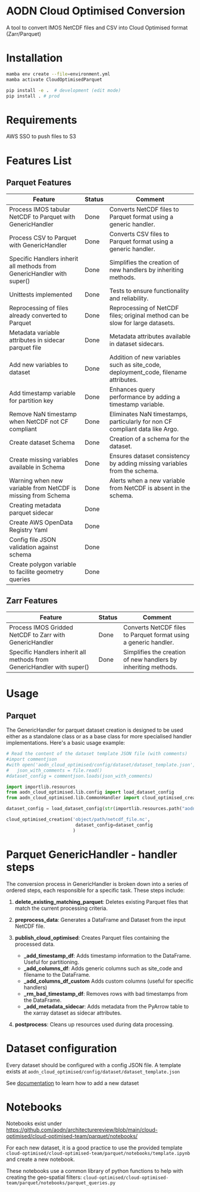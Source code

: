 # AODN Cloud Optimised Conversion

A tool to convert IMOS NetCDF files and CSV into Cloud Optimised format (Zarr/Parquet)



# Installation
```bash
mamba env create --file=environment.yml
mamba activate CloudOptimisedParquet

pip install -e .  # development (edit mode)
pip install . # prod
```
# Requirements
AWS SSO to push files to S3

# Features List

## Parquet Features
| Feature                                                                                        | Status | Comment                                                                            |
|------------------------------------------------------------------------------------------------|--------|------------------------------------------------------------------------------------|
| Process IMOS tabular NetCDF to Parquet with GenericHandler                                     | Done   | Converts NetCDF files to Parquet format using a generic handler.                   |
| Process CSV to Parquet with GenericHandler                                                     | Done   | Converts CSV files to Parquet format using a generic handler.                      |
| Specific Handlers inherit all methods from GenericHandler with super()                         | Done   | Simplifies the creation of new handlers by inheriting methods.                     |
| Unittests implemented                                                                          | Done   | Tests to ensure functionality and reliability.                                     |
| Reprocessing of files already converted to Parquet                                             | Done   | Reprocessing of NetCDF files; original method can be slow for large datasets.      |
| Metadata variable attributes in sidecar parquet file                                           | Done   | Metadata attributes available in dataset sidecars.                                 |
| Add new variables to dataset                                                                   | Done   | Addition of new variables such as site_code, deployment_code, filename attributes. |
| Add timestamp variable for partition key                                                       | Done   | Enhances query performance by adding a timestamp variable.                         |
| Remove NaN timestamp when NetCDF not CF compliant                                              | Done   | Eliminates NaN timestamps, particularly for non CF compliant data like Argo.       |
| Create dataset Schema                                                                          | Done   | Creation of a schema for the dataset.                                              |
| Create missing variables available in Schema                                                   | Done   | Ensures dataset consistency by adding missing variables from the schema.           |
| Warning when new variable from NetCDF is missing from Schema                                   | Done   | Alerts when a new variable from NetCDF is absent in the schema.                    |
| Creating metadata parquet sidecar                                                              | Done   |                                                                                    |
| Create AWS OpenData Registry Yaml                                                              | Done   |
| Config file JSON validation against schema                                                     | Done   |
| Create polygon variable to facilite geometry queries | Done   |
   
## Zarr Features
| Feature                                                                | Status | Comment                                                                            |
|------------------------------------------------------------------------|--------|------------------------------------------------------------------------------------|
| Process IMOS Gridded NetCDF to Zarr with GenericHandler                | Done   | Converts NetCDF files to Parquet format using a generic handler.                   |
| Specific Handlers inherit all methods from GenericHandler with super() | Done   | Simplifies the creation of new handlers by inheriting methods.                     |



# Usage

## Parquet
The GenericHandler for parquet dataset creation is designed to be used either as a standalone class or as a base class for more specialised handler implementations. Here's a basic usage example:

```python
# Read the content of the dataset template JSON file (with comments)
#import commentjson
#with open('aodn_cloud_optimised/config/dataset/dataset_template.json', 'r') as file:
#   json_with_comments = file.read()
#dataset_config = commentjson.loads(json_with_comments)

import importlib.resources
from aodn_cloud_optimised.lib.config import load_dataset_config
from aodn_cloud_optimised.lib.CommonHandler import cloud_optimised_creation

dataset_config = load_dataset_config(str(importlib.resources.path("aodn_cloud_optimised.config.dataset", "anfog_slocum_glider.json")))

cloud_optimised_creation('object/path/netcdf_file.nc',
                          dataset_config=dataset_config
                         )
```


# Parquet GenericHandler - handler steps
The conversion process in GenericHandler is broken down into a series of ordered steps, each responsible for a specific task. These steps include:

1. **delete_existing_matching_parquet**: Deletes existing Parquet files that match the current processing criteria.

2. **preprocess_data**: Generates a DataFrame and Dataset from the input NetCDF file.

3. **publish_cloud_optimised**: Creates Parquet files containing the processed data.
   - **_add_timestamp_df**: Adds timestamp information to the DataFrame. Useful for partitioning.
   - **_add_columns_df**: Adds generic columns such as site_code and filename to the DataFrame.
   - **_add_columns_df_custom** Adds custom columns (useful for specific handlers)
   - **_rm_bad_timestamp_df**: Removes rows with bad timestamps from the DataFrame.
   - **_add_metadata_sidecar**: Adds metadata from the PyArrow table to the xarray dataset as sidecar attributes.

4. **postprocess**: Cleans up resources used during data processing.



# Dataset configuration

Every dataset should be configured with a config JSON file. A template exists at ```aodn_cloud_optimised/config/dataset/dataset_template.json```

See [documentation](README_add_new_dataset.md) to learn how to add a new dataset


# Notebooks

Notebooks exist under 
https://github.com/aodn/architecturereview/blob/main/cloud-optimised/cloud-optimised-team/parquet/notebooks/

For each new dataset, it is a good practice to use the provided template ```cloud-optimised/cloud-optimised-team/parquet/notebooks/template.ipynb```
and create a new notebook.

These notebooks use a common library of python functions to help with creating the geo-spatial filters:
```cloud-optimised/cloud-optimised-team/parquet/notebooks/parquet_queries.py```
